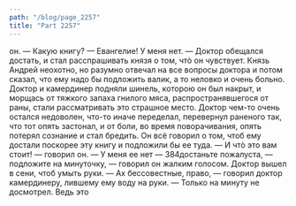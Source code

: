 ```yaml
---
path: "/blog/page_2257"
title: "Part 2257"
---
```


 он.
— Какую книгу?
— Евангелие! У меня нет. — Доктор обещался достать, и стал расспрашивать князя о том, чтò он чувствует. Князь Андрей неохотно, но разумно отвечал на все вопросы доктора и потом сказал, что ему надо бы подложить валик, а то неловко и очень больно. Доктор и камердинер подняли шинель, которою он был накрыт, и морщась от тяжкого запаха гнилого мяса, распространявшегося от раны, стали рассматривать это страшное место. Доктор чем-то очень остался недоволен, что-то иначе переделал, перевернул раненого так, что тот опять застонал, и от боли, во время поворачивания, опять потерял сознание и стал бредить. Он всё говорил о том, чтоб ему достали поскорее эту книгу и подложили бы ее туда.
— И чтò это вам стоит! — говорил он. — У меня ее нет — 384достаньте пожалуста, — подложите на минуточку, — говорил он жалким голосом.
Доктор вышел в сени, чтоб умыть руки.
— Ах бессовестные, право, — говорил доктор камердинеру, лившему ему воду на руки. — Только на минуту не досмотрел. Ведь это
